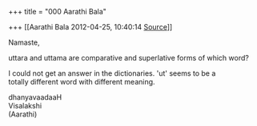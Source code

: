 +++
title = "000 Aarathi Bala"

+++
[[Aarathi Bala	2012-04-25, 10:40:14 [Source](https://groups.google.com/g/samskrita/c/FD0j7meEi7k)]]



Namaste,

uttara and uttama are comparative and superlative forms of which word?

I could not get an answer in the dictionaries. 'ut' seems to be a  
totally different word with different meaning.

dhanyavaadaaH  
Visalakshi  
(Aarathi)  

